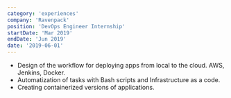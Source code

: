 ```yaml
---
category: 'experiences'
company: 'Ravenpack'
position: 'DevOps Engineer Internship'
startDate: 'Mar 2019'
endDate: 'Jun 2019'
date: '2019-06-01'
---
```


* Design of the workflow for deploying apps from local to the cloud. AWS, Jenkins, Docker.
* Automatization of tasks with Bash scripts and Infrastructure as a code.
* Creating containerized versions of applications.